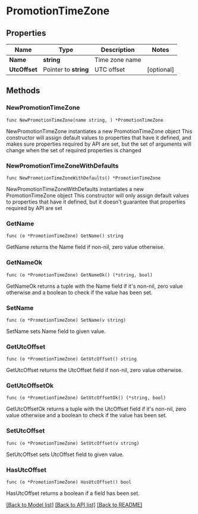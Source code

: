 # PromotionTimeZone

## Properties

Name | Type | Description | Notes
------------ | ------------- | ------------- | -------------
**Name** | **string** | Time zone name | 
**UtcOffset** | Pointer to **string** | UTC offset | [optional] 

## Methods

### NewPromotionTimeZone

`func NewPromotionTimeZone(name string, ) *PromotionTimeZone`

NewPromotionTimeZone instantiates a new PromotionTimeZone object
This constructor will assign default values to properties that have it defined,
and makes sure properties required by API are set, but the set of arguments
will change when the set of required properties is changed

### NewPromotionTimeZoneWithDefaults

`func NewPromotionTimeZoneWithDefaults() *PromotionTimeZone`

NewPromotionTimeZoneWithDefaults instantiates a new PromotionTimeZone object
This constructor will only assign default values to properties that have it defined,
but it doesn't guarantee that properties required by API are set

### GetName

`func (o *PromotionTimeZone) GetName() string`

GetName returns the Name field if non-nil, zero value otherwise.

### GetNameOk

`func (o *PromotionTimeZone) GetNameOk() (*string, bool)`

GetNameOk returns a tuple with the Name field if it's non-nil, zero value otherwise
and a boolean to check if the value has been set.

### SetName

`func (o *PromotionTimeZone) SetName(v string)`

SetName sets Name field to given value.


### GetUtcOffset

`func (o *PromotionTimeZone) GetUtcOffset() string`

GetUtcOffset returns the UtcOffset field if non-nil, zero value otherwise.

### GetUtcOffsetOk

`func (o *PromotionTimeZone) GetUtcOffsetOk() (*string, bool)`

GetUtcOffsetOk returns a tuple with the UtcOffset field if it's non-nil, zero value otherwise
and a boolean to check if the value has been set.

### SetUtcOffset

`func (o *PromotionTimeZone) SetUtcOffset(v string)`

SetUtcOffset sets UtcOffset field to given value.

### HasUtcOffset

`func (o *PromotionTimeZone) HasUtcOffset() bool`

HasUtcOffset returns a boolean if a field has been set.


[[Back to Model list]](../README.md#documentation-for-models) [[Back to API list]](../README.md#documentation-for-api-endpoints) [[Back to README]](../README.md)


